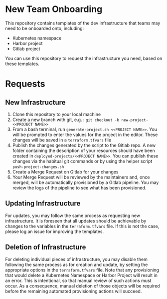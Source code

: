 
# New Team Onboarding

This repository contains templates of the dev infrastructure that teams may need to be onboarded onto, including:
- Kubernetes namespace
- Harbor project
- Gitlab project

You can use this repository to request the infrastructure you need, based on these templates.

# Requests

## New Infrastructure

1. Clone this repository to your local machine
2. Create a new branch with git, e.g. : `git checkout -b new-project-<<PROJECT NAME>>`
3. From a bash terminal, run `generate-project.sh <<PROJECT NAME>>`. You will be prompted to enter the values for the project in the editor. These changes will be saved in a `terraform.tfvars` file
4. Publish the changes generated by the script to the Gitlab repo. A new folder containing the description of your resources should have been created in `deployed-projects/<<PROJECT NAME>>`. You can publish these changes via the habitual git commands or by using the helper script `push-project-changes.sh`
5. Create a Merge Request on Gitlab for your changes
6. Your Merge Request will be reviewed by the maintainers and, once merged, will be automatically provisioned by a Gitlab pipeline. You may review the logs of the pipeline to see what has been provisioned.

## Updating Infrastructure

For updates, you may follow the same process as requesting new infrastructure. It is foreseen that all updates should be achievable by changes to the variables in the `terraform.tfvars` file. If this is not the case, please log an issue for improving the templates.

## Deletion of Infrastructure

For deleting individual pieces of infrastructure, you may disable them following the same process as for creation and update, by setting the appropriate options in the `terraform.tfvars` file. Note that any provisioning that would delete a Kubernetes Namespace or Harbor Project will result in an error. This is intentional, so that manual review of such actions must occur. As a consequence, manual deletion of those objects will be required before the remaining automated provisioning actions will succeed.
